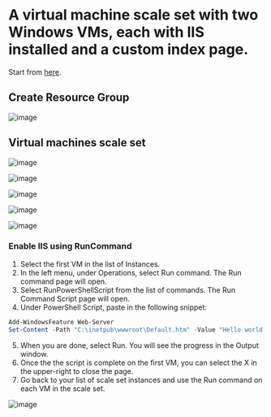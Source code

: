# A virtual machine scale set with two Windows VMs, each with IIS installed and a custom index page. 

Start from [here](https://docs.microsoft.com/en-us/azure/virtual-machines/windows/tutorial-create-vmss).

## Create Resource Group

![image](https://user-images.githubusercontent.com/34960418/153445564-6707eb47-40ad-48d3-9b2c-2328eeaf839e.png)


## Virtual machines scale set

![image](https://user-images.githubusercontent.com/34960418/153447677-cbdf44b3-e75d-494a-869d-42171d0bd03c.png)

![image](https://user-images.githubusercontent.com/34960418/153447770-d349b783-a83c-4d97-9c49-199f206a945b.png)

![image](https://user-images.githubusercontent.com/34960418/153447810-0411fc8e-84e7-4dc8-87db-1018322e62e9.png)

![image](https://user-images.githubusercontent.com/34960418/153448101-76f52770-66b0-4a2a-8687-f71783d78261.png)

![image](https://user-images.githubusercontent.com/34960418/153448216-291cf46b-6add-4a3e-8a27-6e323b8e830a.png)


### Enable IIS using RunCommand

1. Select the first VM in the list of Instances.
2. In the left menu, under Operations, select Run command. The Run command page will open.
3. Select RunPowerShellScript from the list of commands. The Run Command Script page will open.
4. Under PowerShell Script, paste in the following snippet:

```powershell
Add-WindowsFeature Web-Server
Set-Content -Path "C:\inetpub\wwwroot\Default.htm" -Value "Hello world from host $($env:computername) !"
```
5. When you are done, select Run. You will see the progress in the Output window.
6. Once the the script is complete on the first VM, you can select the X in the upper-right to close the page.
7. Go back to your list of scale set instances and use the Run command on each VM in the scale set.


![image](https://user-images.githubusercontent.com/34960418/153449249-18fdf0d8-13b5-4126-a421-f0f129b1f69b.png)


